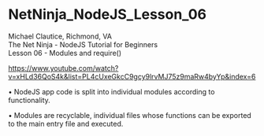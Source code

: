 # NetNinja_NodeJS_Lesson_06

Michael Clautice, Richmond, VA<br>
The Net Ninja - NodeJS Tutorial for Beginners<br>
Lesson 06 - Modules and require()

https://www.youtube.com/watch?v=xHLd36QoS4k&list=PL4cUxeGkcC9gcy9lrvMJ75z9maRw4byYp&index=6

• NodeJS app code is split into individual modules according to functionality.

• Modules are recyclable, individual files whose functions can be exported to the main entry file and executed.
